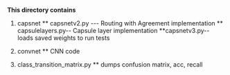 ****This directory contains****

1) capsnet
** capsnetv2.py --- Routing with Agreement implementation
** capsulelayers.py-- Capsule layer implementation
**capsnetv3.py-- loads saved weights to run tests

2) convnet
** CNN code 

3) class_transition_matrix.py
** dumps confusion matrix, acc, recall

 
